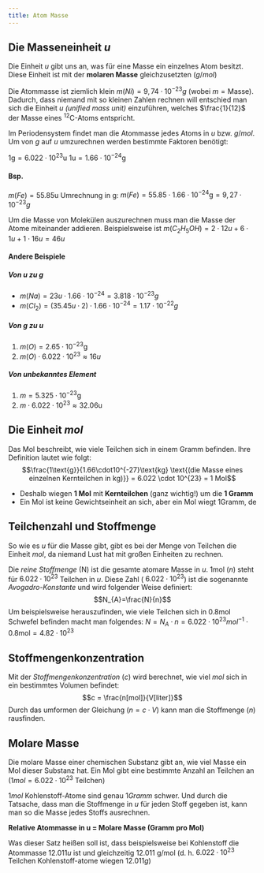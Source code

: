 ```yaml
---
title: Atom Masse
---
```

## Die Masseneinheit $u$

Die Einheit $u$ gibt uns an, was für eine Masse ein einzelnes Atom besitzt. Diese Einheit ist mit der **molaren Masse** gleichzusetzten ($g/mol$) 

Die Atommasse ist ziemlich klein $m(Ni) = 9,74 \cdot 10^{-23}g$ (wobei $m = \text{Masse}$). Dadurch, dass niemand mit so kleinen Zahlen rechnen will entschied man sich die Einheit $u$ *(unified mass unit)* einzuführen, welches $\frac{1}{12}$ der Masse eines <sup>12</sup>C-Atoms entspricht.

Im Periodensystem findet man die Atommasse jedes Atoms in $u$ bzw. $g/mol$. Um von $g$ auf $u$ umzurechnen werden bestimmte Faktoren benötigt:

$1\text{g} = 6.022 \cdot 10^{23}\text{u}$
$1\text{u} = 1.66 \cdot 10^{-24}\text{g}$

#### Bsp.
$m(Fe) = 55.85 \text{u}$
Umrechnung in $\text{g}$:
$m(Fe) =55.85 \cdot 1.66 \cdot 10^{-24}\text{g} = 9,27 \cdot 10^{-23}g$

Um die Masse von Molekülen auszurechnen muss man die Masse der Atome miteinander addieren. Beispielsweise ist $m(C_{2}H_{5}OH)= 2 \cdot 12u + 6 \cdot 1 u + 1 \cdot 16u = 46 u$

#### Andere Beispiele
##### Von $u$ zu $g$ 
- $m(Na) = 23u \cdot 1.66 \cdot 10^{-24} =3.818\cdot 10^{-23}g$ 
- $m(Cl_{2})=(35.45u \cdot 2 )\cdot 1.66\cdot 10^{-24}= 1.17 \cdot 10^{-22}g$
##### Von $g$ zu $u$
1. $m(O) = 2.65 \cdot 10^{-23}\text{g}$
2. $m(O) \cdot 6.022 \cdot 10^{23} \approx 16u$
##### Von unbekanntes Element
1. $m = 5.325 \cdot 10^{-23}\text{g}$
2. $m \cdot 6.022 \cdot 10^{23} \approx 32.06 \text{u}$
## Die Einheit $mol$

Das Mol beschreibt, wie viele Teilchen sich in einem Gramm befinden. Ihre Definition lautet wie folgt: 
$$\frac{1\text{g}}{1.66\cdot10^{-27}\text{kg} \text{(die Masse eines einzelnen Kernteilchen in kg)}} = 6.022 \cdot 10^{23} = 1 Mol$$
- Deshalb wiegen **1 Mol** mit **Kernteilchen** (ganz wichtig!) um die **1 Gramm**
- Ein Mol ist keine Gewichtseinheit an sich, aber ein Mol wiegt 1Gramm, de

## Teilchenzahl und Stoffmenge

So wie es $u$ für die Masse gibt, gibt es bei der Menge von Teilchen die Einheit $mol$, da niemand Lust hat mit großen Einheiten zu rechnen.

Die *reine Stoffmenge* ($\text{N}$) ist die gesamte atomare Masse in $u$.
$1\text{mol}$ ($n$) steht für $6.022 \cdot 10^{23}$ Teilchen in $u$. Diese Zahl ( $6.022 \cdot 10^{23}$) ist die sogenannte *Avogadro-Konstante* und wird folgender Weise definiert:
$$N_{A}=\frac{N}{n}$$
Um beispielsweise herauszufinden, wie viele Teilchen sich in $0.8\text{mol}$ Schwefel befinden macht man folgendes:
$N = N_{A}\cdot n = 6.022 \cdot 10^{23} mol^{-1} \cdot 0.8 \text{mol} = 4.82 \cdot 10^{23}$

## Stoffmengenkonzentration

Mit der *Stoffmengenkonzentration* ($c$) wird berechnet, wie viel $mol$ sich in ein bestimmtes Volumen befindet:
$$c = \frac{n[mol]}{V[liter]}$$
Durch das umformen der Gleichung ($n  = c \cdot V$) kann man die Stoffmenge ($n$) rausfinden.


## Molare Masse

Die molare Masse einer chemischen Substanz gibt an, wie viel Masse ein Mol dieser Substanz hat. Ein Mol gibt eine bestimmte Anzahl an Teilchen an ($1mol = 6.022\cdot10^{23} \text{ Teilchen}$)


$1 mol$ Kohlenstoff-Atome sind genau $1 Gramm$ schwer. 
Und durch die Tatsache, dass man die Stoffmenge in $u$ für jeden Stoff gegeben ist, kann man so die Masse jedes Stoffs ausrechnen.

**Relative Atommasse in u = Molare Masse (Gramm pro Mol)**

Was dieser Satz heißen soll ist, dass beispielsweise bei Kohlenstoff die Atommasse $12.011 u$ ist und gleichzeitig $12.011 \text{ g/mol}$ (d. h. $6.022 \cdot 10^{23}$ Teilchen Kohlenstoff-atome wiegen $12.011g$)